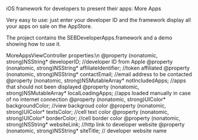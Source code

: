 iOS framework for developers to present their apps: More Apps


Very easy to use: just enter your developer ID and the framework display all your apps on sale on the AppStore.

The project contains the SEBDeveloperApps.framework and a demo showing how to use it.

MoreAppsViewController properties:\n
@property (nonatomic, strong)NSString* developerID; //developer ID from Apple
@property (nonatomic, strong)NSString* affiliateIdentifier; //token affiliated
@property (nonatomic, strong)NSString* contactEmail; //email address to be contacted
@property (nonatomic, strong)NSMutableArray* notIncludedApps; //apps that should not been displayed
@property (nonatomic, strong)NSMutableArray* localLoadingApps; //apps loaded manually in case of no internet connection
@property (nonatomic, strong)UIColor* backgroundColor; //view backgroud color
@property (nonatomic, strong)UIColor* textsColor; //cell text color
@property (nonatomic, strong)UIColor* borderColor; //cell border color
@property (nonatomic, strong)NSString* websiteLink;  //http link to developer website
@property (nonatomic, strong)NSString* siteTitle; // developer website name
